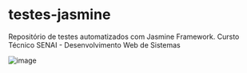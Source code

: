 # testes-jasmine
Repositório de testes automatizados com Jasmine Framework. Cursto Técnico SENAI - Desenvolvimento Web de Sistemas

![image](https://user-images.githubusercontent.com/94020396/158916507-9f412628-eb89-4a38-b398-27a26bc2f45f.png)
